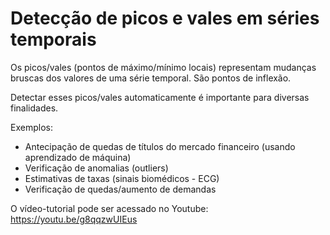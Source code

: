 # **Detecção de picos e vales em séries temporais**

Os picos/vales (pontos de máximo/mínimo locais) representam mudanças bruscas dos valores de uma série temporal. São pontos de inflexão.

Detectar esses picos/vales automaticamente é importante para diversas finalidades.

Exemplos:

* Antecipação de quedas de títulos do mercado financeiro (usando aprendizado de máquina)
* Verificação de anomalias (outliers)
* Estimativas de taxas (sinais biomédicos - ECG)
* Verificação de quedas/aumento de demandas

O vídeo-tutorial pode ser acessado no Youtube: https://youtu.be/g8qqzwUIEus

<img scr="img.png">
